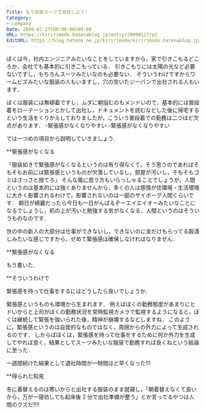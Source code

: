 ```yaml
---
Title: もう全部スーツで出社しよう!
Category:
- company
Date: 2009-01-27T00:00:00+09:00
URL: https://kiririmode.hatenablog.jp/entry/20090127/p1
EditURL: https://blog.hatena.ne.jp/kiririmode/kiririmode.hatenablog.jp/atom/entry/8454420450078213538
---
```



ぼくは今，社内エンジニアみたいなことをしていますから，家で引きこもるどころか，会社でも基本的に引きこもっている．
引きこもりには太陽の光など必要ないですし，もちろんスーツみたいなのも必要ない．
そういうわけですからワームビズみたいな服装の人もいますし，穴の空いたジーパンで出社される人もいます．

ぼくは服装には無頓着ですし，ムダに朝悩むのもメンドいので，基本的には普段着をローテーションとかして出社し，ドキュメントを読むなどした後に帰宅するという生活をくりかえしておりましたが，こういう普段着での勤務は二つほど欠点があります．
-緊張感がなくなりやすい
-緊張感がなくなりやすい

では一つめの項目から説明していきましょう．

**緊張感がなくなる

「服装如きで緊張感がなくなるというのは有り得なくて，そう思うのであればそもそもお前には緊張感というものが欠落しているし，部屋が汚いし，そもそもゴミはさっさと捨てろ」
そんな風に思う方もいらっしゃることでしょうが，人間というのは基本的には強くありませんから，多くの人は感情が住環境・生活環境に大きく影響されるわけで，影響されないのは一部のサイボーグ人間くらいです．
朝日が綺麗だったら今日も一日がんばるぞーエイエイオーみたいなことになるでしょうし，机の上が汚いと勉強する気がなくなる．人間というのはそういうものなのです．

世の中の新人の大部分は仕事ができないし，できないのに金だけもらってる穀潰しみたいな感じですから，せめて緊張感は確保しなければなりません．

**緊張感がなくなる

もう書いた．

**そういうわけで

緊張感を持って仕事をするにはどうしたら良いでしょうか．

緊張感というものも環境から生まれます．
例えばぼくの勤務態度があまりにヒドいからと上司がぼくの勤務状況を常時監視カメラで監視するようになると，ぼくは継続して緊張を強いられた後，精神が崩壊するなどしますね．
このように，緊張感というのは自発的なものではなく，周囲からの外力によって生成されるのです．
しからばぼくは，緊張感を持って仕事をするために何か外力を生成してやれば良く，結果としてスーツみたいな服装で勤務すれば良くねという結論に至った．

一週間続けた結果として退社時間が一時間ほど早くなった!!!

**得られた知見

冬に着替えるのは寒いからと出社する服装のまま就寝し，「朝着替えなくて良いから，万が一寝坊しても起床後 2 分で出社準備が整う」とか言ってるやつは人間のクズだ!!!!
